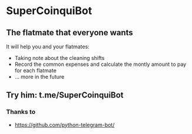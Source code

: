 # SuperCoinquiBot
## The flatmate that everyone wants

It will help you and your flatmates:
  - Taking note about the cleaning shifts
  - Record the common expenses and calculate the montly amount to pay for each flatmate
  - ... more in the future

## Try him: t.me/SuperCoinquiBot


### Thanks to
- https://github.com/python-telegram-bot/
